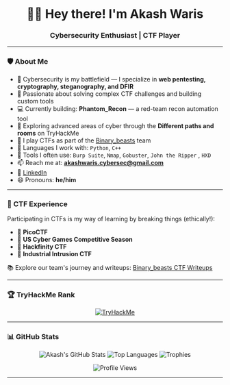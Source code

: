 <h1 align="center">🕵️‍♂️ Hey there! I'm Akash Waris</h1>
<h3 align="center">Cybersecurity Enthusiast | CTF Player </h3>

---

### 🛡️ About Me

- 🔐 Cybersecurity is my battlefield — I specialize in **web pentesting, cryptography, steganography, and DFIR**
- 🧠 Passionate about solving complex CTF challenges and building custom tools
- 💻 Currently building: **Phantom_Recon** — a red-team recon automation tool
- 🔭 Exploring advanced areas of cyber through the **Different paths and rooms**  on TryHackMe
- 👥 I play CTFs as part of the [Binary_beasts](https://waris206.github.io/Binary_Beasts-CTF-Writeups/) team
- 💬 Languages I work with: `Python`, `C++`
- 🧰 Tools I often use: `Burp Suite`, `Nmap`, `Gobuster`, `John the Ripper` , `HXD`
- 📫 Reach me at: **akashwaris.cybersec@gmail.com**  
- 🔗 [LinkedIn](https://www.linkedin.com/in/muhammad-akash-waris-cyber)
- 😄 Pronouns: **he/him**

---

### 🧠 CTF Experience

Participating in CTFs is my way of learning by breaking things (ethically!):

- 🎯 **PicoCTF**
- 🎯 **US Cyber Games Competitive Season**
- 🎯 **Hackfinity CTF**
- 🎯 **Industrial Intrusion CTF**

📚 Explore our team's journey and writeups: [Binary_beasts CTF Writeups](https://waris206.github.io/Binary_Beasts-CTF-Writeups/)

---

### 🏆 TryHackMe Rank

<p align="center">
  <a href="https://tryhackme.com/p/BinaryBeast2110" target="_blank">
    <img src="https://tryhackme-badges.s3.amazonaws.com/binaryBeast2110.png" alt="TryHackMe">
  </a>
</p>

---

### 📊 GitHub Stats

<p align="center">
  <img src="https://github-readme-stats.vercel.app/api?username=waris206&show_icons=true&theme=tokyonight&hide_border=true" alt="Akash's GitHub Stats" />
  <img src="https://github-readme-stats.vercel.app/api/top-langs/?username=waris206&layout=compact&theme=tokyonight&hide_border=true" alt="Top Languages" />
  <img src="https://github-profile-trophy.vercel.app/?username=waris206&theme=tokyonight&no-frame=true&row=1&margin-w=10" alt="Trophies" />
</p>

<p align="center">
  <img src="https://komarev.com/ghpvc/?username=waris206&label=Profile%20views&color=blueviolet&style=flat" alt="Profile Views" />
</p>

---

